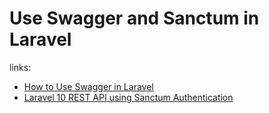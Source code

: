 # Use Swagger and Sanctum in Laravel
links:

- [How to Use Swagger in Laravel](https://haait.net/how-to-use-swagger-in-laravel/)
- [Laravel 10 REST API using Sanctum Authentication](https://www.allphptricks.com/laravel-10-rest-api-using-sanctum-authentication/)
